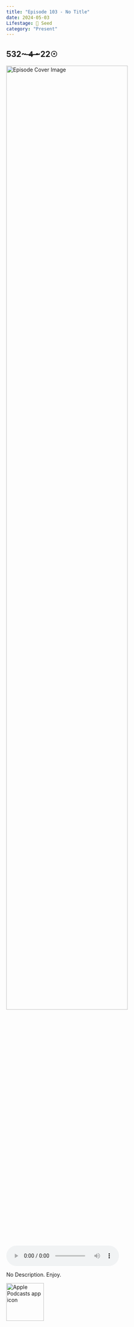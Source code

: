 ```yaml
---
title: "Episode 103 - No Title"
date: 2024-05-03
Lifestage: 🌱 Seed
category: "Present"
---
```

## 532~ ̶4̶ ̶~22☉
<img src="https://artwork.captivate.fm/6b7a7527-b6e6-4512-b660-fcc0b7e877a7/-opX7tpLAXRuMDvjmGlF_C_Y.jpg" alt="Episode Cover Image" width=80%/>
<audio controls>
  <source src="https://podcasts.captivate.fm/media/8912e63f-7693-4db5-8593-622d573cdbe9/Episode-103.mp3" type="audio/mpeg">
  Your browser does not support the audio element.
</audio>

<p>No Description. Enjoy.</p>

<a href="https://podcasts.apple.com/us/podcast/living-room-music/id1608791560?tscg=30200&itsct=podcast_box_appicon&ls=1&mttnsubad=1608791560" style="display: inline-block;"><img src="https://toolbox.marketingtools.apple.com/api/v2/badges/app-icon-podcasts/standard/en-us" alt="Apple Podcasts app icon" style="width: 100px; height: 100px; vertical-align: middle; object-fit: contain;" /></a>
    